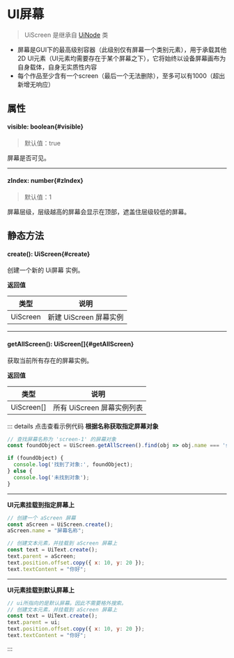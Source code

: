 <script setup>
import '/style.css'
</script>
# UI屏幕

> UiScreen 是继承自 [UiNode](/GameUI/UiNode) 类

- 屏幕是GUI下的最高级别容器（此级别仅有屏幕一个类别元素），用于承载其他2D UI元素（UI元素均需要存在于某个屏幕之下），它将始终以设备屏幕画布为自身载体，自身无实质性内容
- 每个作品至少含有一个screen（最后一个无法删除），至多可以有1000（超出新增无响应）

## 属性

#### <font id="API" />visible<font id="Type">: boolean</font>{#visible}
> 默认值：true

屏幕是否可见。



---

#### <font id="API" />zIndex<font id="Type">: number</font>{#zIndex}
> 默认值：1

屏幕层级，层级越高的屏幕会显示在顶部，遮盖住层级较低的屏幕。





## 静态方法

#### <font id="API" />create()<font id="Type">: UiScreen</font>{#create} 
创建一个新的 Ui屏幕 实例。

**返回值**

| **类型** | **说明** |
| --- | --- |
| UiScreen | 新建 UiScreen 屏幕实例 |




---
#### <font id="API" />getAllScreen()<font id="Type">: UiScreen[]</font>{#getAllScreen} 
获取当前所有存在的屏幕实例。

**返回值**

| **类型** | **说明** |
| --- | --- |
| UiScreen[] | 所有 UiScreen 屏幕实例列表 |





::: details 点击查看示例代码
**根据名称获取指定屏幕对象**
```javascript 
// 查找屏幕名称为 'screen-1' 的屏幕对象
const foundObject = UiScreen.getAllScreen().find(obj => obj.name === 'screen-1');

if (foundObject) {
  console.log('找到了对象:', foundObject);
} else {
  console.log('未找到对象');
}
```

---
**UI元素挂载到指定屏幕上**
```javascript 
// 创建一个 aScreen 屏幕
const aScreen = UiScreen.create();
aScreen.name = "屏幕名称";

// 创建文本元素，并挂载到 aScreen 屏幕上
const text = UiText.create();
text.parent = aScreen;
text.position.offset.copy({ x: 10, y: 20 });
text.textContent = "你好";
```

---
**UI元素挂载到默认屏幕上**
```javascript 
// ui所指向的是默认屏幕。因此不需要格外搜索。
// 创建文本元素，并挂载到 aScreen 屏幕上
const text = UiText.create();
text.parent = ui;
text.position.offset.copy({ x: 10, y: 20 });
text.textContent = "你好";
```
:::


